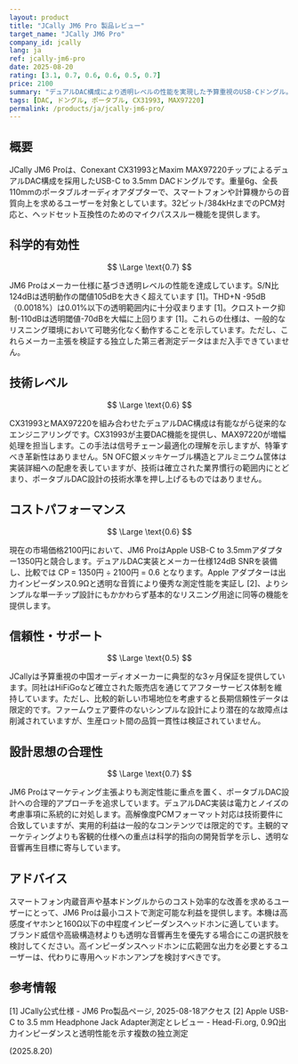 ```yaml
---
layout: product
title: "JCally JM6 Pro 製品レビュー"
target_name: "JCally JM6 Pro"
company_id: jcally
lang: ja
ref: jcally-jm6-pro
date: 2025-08-20
rating: [3.1, 0.7, 0.6, 0.6, 0.5, 0.7]
price: 2100
summary: "デュアルDAC構成により透明レベルの性能を実現した予算重視のUSB-Cドングル。技術的革新性には欠けるものの、基本性能は確実。"
tags: [DAC, ドングル, ポータブル, CX31993, MAX97220]
permalink: /products/ja/jcally-jm6-pro/
---
```


## 概要

JCally JM6 Proは、Conexant CX31993とMaxim MAX97220チップによるデュアルDAC構成を採用したUSB-C to 3.5mm DACドングルです。重量6g、全長110mmのポータブルオーディオアダプターで、スマートフォンや計算機からの音質向上を求めるユーザーを対象としています。32ビット/384kHzまでのPCM対応と、ヘッドセット互換性のためのマイクパススルー機能を提供します。

## 科学的有効性

$$ \Large \text{0.7} $$

JM6 Proはメーカー仕様に基づき透明レベルの性能を達成しています。S/N比124dBは透明動作の閾値105dBを大きく超えています [1]。THD+N -95dB（0.0018%）は0.01%以下の透明範囲内に十分収まります [1]。クロストーク抑制-110dBは透明閾値-70dBを大幅に上回ります [1]。これらの仕様は、一般的なリスニング環境において可聴劣化なく動作することを示しています。ただし、これらメーカー主張を検証する独立した第三者測定データはまだ入手できていません。

## 技術レベル

$$ \Large \text{0.6} $$

CX31993とMAX97220を組み合わせたデュアルDAC構成は有能ながら従来的なエンジニアリングです。CX31993が主要DAC機能を提供し、MAX97220が増幅処理を担当します。この手法は信号チェーン最適化の理解を示しますが、特筆すべき革新性はありません。5N OFC銀メッキケーブル構造とアルミニウム筐体は実装詳細への配慮を表していますが、技術は確立された業界慣行の範囲内にとどまり、ポータブルDAC設計の技術水準を押し上げるものではありません。

## コストパフォーマンス

$$ \Large \text{0.6} $$

現在の市場価格2100円において、JM6 ProはApple USB-C to 3.5mmアダプター1350円と競合します。デュアルDAC実装とメーカー仕様124dB SNRを装備し、比較では CP = 1350円 ÷ 2100円 = 0.6 となります。Apple アダプターは出力インピーダンス0.9Ωと透明な音質により優秀な測定性能を実証し [2]、よりシンプルな単一チップ設計にもかかわらず基本的なリスニング用途に同等の機能を提供します。

## 信頼性・サポート

$$ \Large \text{0.5} $$

JCallyは予算重視の中国オーディオメーカーに典型的な3ヶ月保証を提供しています。同社はHiFiGoなど確立された販売店を通じてアフターサービス体制を維持しています。ただし、比較的新しい市場地位を考慮すると長期信頼性データは限定的です。ファームウェア要件のないシンプルな設計により潜在的な故障点は削減されていますが、生産ロット間の品質一貫性は検証されていません。

## 設計思想の合理性

$$ \Large \text{0.7} $$

JM6 Proはマーケティング主張よりも測定性能に重点を置く、ポータブルDAC設計への合理的アプローチを追求しています。デュアルDAC実装は電力とノイズの考慮事項に系統的に対処します。高解像度PCMフォーマット対応は技術要件に合致していますが、実用的利益は一般的なコンテンツでは限定的です。主観的マーケティングよりも客観的仕様への重点は科学的指向の開発哲学を示し、透明な音響再生目標に寄与しています。

## アドバイス

スマートフォン内蔵音声や基本ドングルからのコスト効率的な改善を求めるユーザーにとって、JM6 Proは最小コストで測定可能な利益を提供します。本機は高感度イヤホンと160Ω以下の中程度インピーダンスヘッドホンに適しています。ブランド威信や高級構造材よりも透明な音響再生を優先する場合にこの選択肢を検討してください。高インピーダンスヘッドホンに広範囲な出力を必要とするユーザーは、代わりに専用ヘッドホンアンプを検討すべきです。

## 参考情報

[1] JCally公式仕様 - JM6 Pro製品ページ, 2025-08-18アクセス
[2] Apple USB-C to 3.5 mm Headphone Jack Adapter測定とレビュー - Head-Fi.org, 0.9Ω出力インピーダンスと透明性能を示す複数の独立測定

(2025.8.20)